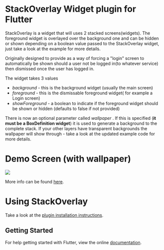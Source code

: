 # StackOverlay Widget plugin for Flutter

StackOverlay is a widget that will uses 2 stacked screens(widgets). The foreground widget is overlayed over the background one and can be hidden or shown depending on a boolean value passed to the StackOverlay widget, just take a look at the example for more details.

Originally designed to provide as a way of forcing a "login" screen to automatically be shown should a user not be logged in(to whatever service) then dismissed once the user has logged in.

The widget takes 3 values

- *background*  - this is the background widget (usually the main screen)
- *foreground*  - this is the dismissable foreground widget( for example a Login screen)
- *showForeground* - a boolean to indicate if the foreground widget should be shown or hidden (defaults to false if not provided)

There is now an optional parameter called *wallpaper* . If this is specified (**it must be a BoxDefinition widget**) it is used to generate a background to the complete stack. If your other layers have transparent backgrounds the wallpaper will show through -  take a look at the updated example code for more details.


# Demo Screen (with wallpaper)

<img src="http://butterfly-mobile.uk/wp-content/uploads/2018/11/stackoverlay.gif" />


More info can be found [here](https://butterfly-mobile.uk/stackoverlay-flutter-plugin).


# Using StackOverlay

Take a look at the [plugin installation instructions](https://pub.dartlang.org/packages/stack_overlay#-installing-tab-).

## Getting Started

For help getting started with Flutter, view the online [documentation](https://flutter.io/).
